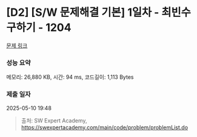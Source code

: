 # [D2] [S/W 문제해결 기본] 1일차 - 최빈수 구하기 - 1204 

[문제 링크](https://swexpertacademy.com/main/code/problem/problemDetail.do?contestProbId=AV13zo1KAAACFAYh) 

### 성능 요약

메모리: 26,880 KB, 시간: 94 ms, 코드길이: 1,113 Bytes

### 제출 일자

2025-05-10 19:48



> 출처: SW Expert Academy, https://swexpertacademy.com/main/code/problem/problemList.do